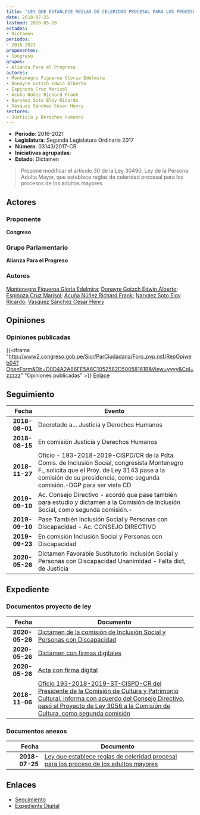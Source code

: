 ```yaml
---
title: "LEY QUE ESTABLECE REGLAS DE CELERIDAD PROCESAL PARA LOS PROCESOS DE LOS ADULTOS MAYORES"
date: 2018-07-25
lastmod: 2020-05-26
estados:
- Dictamen
periodos:
- 2016-2021
proponentes:
- Congreso
grupos:
- Alianza Para el Progreso
autores:
- Montenegro Figueroa Gloria Edelmira
- Donayre Gotzch Edwin Alberto
- Espinoza Cruz Marisol
- Acuña Núñez Richard Frank
- Narváez Soto Eloy Ricardo
- Vásquez Sánchez César Henry
sectores:
- Justicia y Derechos Humanos
---
```

- **Periodo**: 2016-2021
- **Legislatura**: Segunda Legislatura Ordinaria 2017
- **Número**: 03143/2017-CR
- **Iniciativas agrupadas**: 
- **Estado**: Dictamen

> Propone modificar el artículo 30 de la Ley 30490, Ley de la Persona Adulta Mayor, que establece reglas de celeridad procesal para los procesos de los adultos mayores


## Actores

### Proponente

**Congreso**

### Grupo Parlamentario

**Alianza Para el Progreso**

### Autores

[Montenegro Figueroa Gloria Edelmira](mailto:mailto:gmontenegrof@congreso.gob.pe); [Donayre Gotzch Edwin Alberto](mailto:mailto:edonayre@congreso.gob.pe); [Espinoza Cruz Marisol](mailto:mailto:mespinozac@congreso.gob.pe); [Acuña Núñez Richard Frank](mailto:mailto:racuna@congreso.gob.pe); [Narváez Soto Eloy Ricardo](mailto:mailto:enarvaez@congreso.gob.pe); [Vásquez Sánchez César Henry](mailto:mailto:cvasquezs@congreso.gob.pe)

## Opiniones

### Opiniones publicadas

{{<iframe "http://www2.congreso.gob.pe/Sicr/ParCiudadana/Foro_pvp.nsf/RepOpiweb04?OpenForm&Db=D0D4A2A86FE5A6C1052582D50058161B&View=yyyy&Col=zzzzz" "Opiniones publicadas" >}}
[Enlace](http://www2.congreso.gob.pe/Sicr/ParCiudadana/Foro_pvp.nsf/RepOpiweb04?OpenForm&Db=D0D4A2A86FE5A6C1052582D50058161B&View=yyyy&Col=zzzzz)


## Seguimiento

| Fecha | Evento |
|------:|--------|
| **2018-08-01** | Decretado a... Justicia y Derechos Humanos |
| **2018-08-15** | En comisión Justicia y Derechos Humanos |
| **2018-11-27** | Oficio - 193-2018-2019-CISPD/CR de la Pdta. Comis. de Inclusión Social, congresista Montenegro F., solicita que el Proy. de Ley 3143 pase a la comisión de su presidencia, como segunda comisión.-DGP para ser vista CD |
| **2019-09-10** | Ac. Consejo Directivo - acordó que pase también para estudio y dictamen a la Comisión de Inclusión Social, como segunda comisión.- |
| **2019-09-10** | Pase También Inclusión Social y Personas con Discapacidad - Ac. CONSEJO DIRECTIVO |
| **2019-09-23** | En comisión Inclusión Social y Personas con Discapacidad |
| **2020-05-26** | Dictamen Favorable Sustitutorio Inclusión Social y Personas con Discapacidad Unanimidad - Falta dict, de Justicia |

## Expediente

### Documentos proyecto de ley

| Fecha | Documento |
|------:|-----------|
| **2020-05-26** | [Dictamen de la comisión de Inclusión Social y Personas con Discapacidad](http://www.leyes.congreso.gob.pe/Documentos/2016_2021/Dictamenes/Proyectos_de_Ley/03143DC13MAY20200526.pdf) |
| **2020-05-26** | [Dictamen con firmas digitales](http://www.leyes.congreso.gob.pe/Documentos/2016_2021/Dictamenes/Proyectos_de_Ley/03143DC13MAY.pdf) |
| **2020-05-26** | [Acta con firma digital](http://www.leyes.congreso.gob.pe/Documentos/2016_2021/Actas/Comisiones_Ordinarias/ACTA-CISPD-03143.pdf) |
| **2018-11-06** | [Oficio 193-2018-2019-ST-CISPD-CR del Presidente de la Comisión de Cultura y Patrimonio Cultural, informa con acuerdo del Consejo Directivo, pasó el Proyecto de Ley 3056 a la Comisión de Cultura, como segunda comisión](http://www.leyes.congreso.gob.pe/Documentos/2016_2021/Dictamenes/Proyectos_de_Ley/03477DC08MAY20181122.pdf) |

### Documentos anexos

| Fecha | Documento |
|------:|-----------|
| **2018-07-25** | [Ley que establece reglas de celeridad procesal para los proceso de los adultos mayores](http://www.leyes.congreso.gob.pe/Documentos/2016_2021/Proyectos_de_Ley_y_de_Resoluciones_Legislativas/PL0314320180725..pdf) |

## Enlaces

- [Seguimiento](http://www2.congreso.gob.pe/Sicr/TraDocEstProc/CLProLey2016.nsf/f7fff46988ca05b1052578e100829cc7/dabcb463ed7880de052582d500613ce0?OpenDocument)
- [Expediente Digital](http://www2.congreso.gob.pe/Sicr/TraDocEstProc/CLProLey2016.nsf/f7fff46988ca05b1052578e100829cc7/dabcb463ed7880de052582d500613ce0?OpenDocument&Click=05257FB7005EB655.eb71d0cf91d8294e05256cdf006b5706/$Body/0.1C6C)

